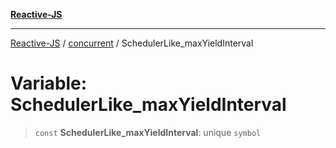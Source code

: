 [**Reactive-JS**](../../README.md)

***

[Reactive-JS](../../README.md) / [concurrent](../README.md) / SchedulerLike\_maxYieldInterval

# Variable: SchedulerLike\_maxYieldInterval

> `const` **SchedulerLike\_maxYieldInterval**: unique `symbol`
